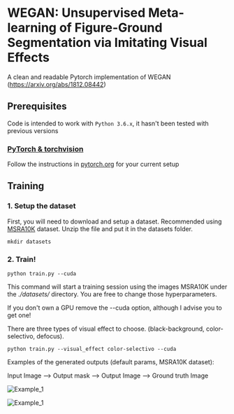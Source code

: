 # WEGAN: Unsupervised Meta-learning of Figure-Ground Segmentation via Imitating Visual Effects
A clean and readable Pytorch implementation of WEGAN (https://arxiv.org/abs/1812.08442)

## Prerequisites
Code is intended to work with ```Python 3.6.x```, it hasn't been tested with previous versions

### [PyTorch & torchvision](http://pytorch.org/)
Follow the instructions in [pytorch.org](http://pytorch.org) for your current setup

## Training
### 1. Setup the dataset
First, you will need to download and setup a dataset. Recommended using [MSRA10K](http://mftp.mmcheng.net/Data/MSRA10K_Imgs_GT.zip) dataset. Unzip the file and put it in the datasets folder. 

```
mkdir datasets
```
### 2. Train!
```
python train.py --cuda
```
This command will start a training session using the images  MSRA10K under the *./datasets/* directory.  You are free to change those hyperparameters. 

If you don't own a GPU remove the --cuda option, although I advise you to get one!

There are three types of visual effect to choose. (black-background, color-selectivo, defocus).

```
python train.py --visual_effect color-selectivo --cuda
```

Examples of the generated outputs (default params, MSRA10K dataset):

Input Image  -->  Output mask  -->  Output Image  -->  Ground truth Image

![Example_1](https://github.com/timy90022/WEGAN/blob/master/result/191_3.jpg)

![Example_1](https://github.com/timy90022/WEGAN/blob/master/result/191_31.jpg)

